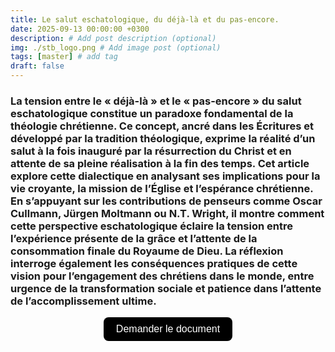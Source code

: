 ```yaml
---
title: Le salut eschatologique, du déjà-là et du pas-encore.
date: 2025-09-13 00:00:00 +0300
description: # Add post description (optional)
img: ./stb_logo.png # Add image post (optional)
tags: [master] # add tag
draft: false
---
```


### La tension entre le « déjà-là » et le « pas-encore » du salut eschatologique constitue un paradoxe fondamental de la théologie chrétienne. Ce concept, ancré dans les Écritures et développé par la tradition théologique, exprime la réalité d’un salut à la fois inauguré par la résurrection du Christ et en attente de sa pleine réalisation à la fin des temps. Cet article explore cette dialectique en analysant ses implications pour la vie croyante, la mission de l’Église et l’espérance chrétienne. En s’appuyant sur les contributions de penseurs comme Oscar Cullmann, Jürgen Moltmann ou N.T. Wright, il montre comment cette perspective eschatologique éclaire la tension entre l’expérience présente de la grâce et l’attente de la consommation finale du Royaume de Dieu. La réflexion interroge également les conséquences pratiques de cette vision pour l’engagement des chrétiens dans le monde, entre urgence de la transformation sociale et patience dans l’attente de l’accomplissement ultime.

<!-- Formulaire -->
<form action="https://docs.google.com/forms/d/e/1FAIpQLSdVCtXMKziox9jUpIwxjOXbhoV6kjBt6KO-Z7aDECOle04i2g/viewform" method="get">

<!-- Input invisible -->
<input type="hidden" name="usp" value="pp_url">
<input type="hidden" name="entry.1405150638" value="Le salut eschatologique, du déjà-là et du pas-encore">

<!-- Bouton -->
<div style="text-align: center; margin-top: 10px;">
  <button 
	type="submit" 
	style="
	  background-color: black; 
	  color: white; 
	  border: none; 
	  padding: 10px 20px; 
	  font-size: 16px; 
	  border-radius: 8px; 
	  cursor: pointer;
	">
	Demander le document
  </button>
</div>
</form>
